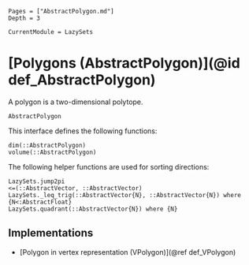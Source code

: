 ```@contents
Pages = ["AbstractPolygon.md"]
Depth = 3
```

```@meta
CurrentModule = LazySets
```

# [Polygons (AbstractPolygon)](@id def_AbstractPolygon)

A polygon is a two-dimensional polytope.

```@docs
AbstractPolygon
```

This interface defines the following functions:

```@docs
dim(::AbstractPolygon)
volume(::AbstractPolygon)
```

The following helper functions are used for sorting directions:

```@docs
LazySets.jump2pi
<=(::AbstractVector, ::AbstractVector)
LazySets._leq_trig(::AbstractVector{N}, ::AbstractVector{N}) where {N<:AbstractFloat}
LazySets.quadrant(::AbstractVector{N}) where {N}
```

## Implementations

* [Polygon in vertex representation (VPolygon)](@ref def_VPolygon)
